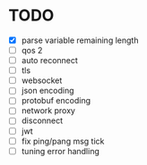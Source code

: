 
# TODO
- [x] parse variable remaining length
- [ ] qos 2
- [ ] auto reconnect
- [ ] tls
- [ ] websocket
- [ ] json encoding
- [ ] protobuf encoding
- [ ] network proxy
- [ ] disconnect
- [ ] jwt
- [ ] fix ping/pang msg tick
- [ ] tuning error handling
